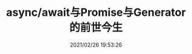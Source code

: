 ---
updated: 2021/02/26 19:53:26
date: 2021/02/26 19:53:26
categories: 
  - web
  - es2015
title: async/await与Promise与Generator 的前世今生
post_title: async和Promise以及Generator什么关系
comments: 
description:    
---